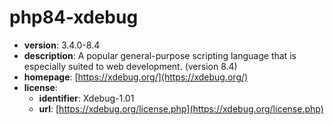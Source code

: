 # php84-xdebug

- **version**: 3.4.0-8.4
- **description**: A popular general-purpose scripting language that is especially suited to web development. (version 8.4)
- **homepage**: [https://xdebug.org/](https://xdebug.org/)
- **license**:
  - **identifier**: Xdebug-1.01
  - **url**: [https://xdebug.org/license.php](https://xdebug.org/license.php)

